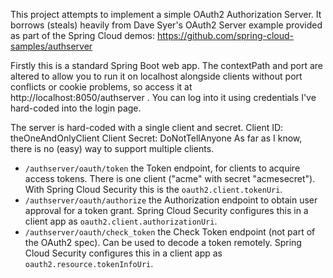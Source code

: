 This project attempts to implement a simple OAuth2 Authorization Server.
It borrows (steals) heavily from Dave Syer's OAuth2 Server example provided
as part of the Spring Cloud demos:  https://github.com/spring-cloud-samples/authserver

Firstly this is a standard Spring Boot web app.  The contextPath and port are altered
to allow you to run it on localhost alongside clients without port conflicts or cookie
problems, so access it at http://localhost:8050/authserver .  You can log into it using credentials I've hard-coded into the login page. 

The server is hard-coded with a single client and secret.
Client ID: theOneAndOnlyClient
Client Secret:  DoNotTellAnyone
As far as I know, there is no (easy) way to support multiple clients.

* `/authserver/oauth/token` the Token endpoint, for clients to acquire access
  tokens. There is one client ("acme" with secret "acmesecret"). With
  Spring Cloud Security this is the `oauth2.client.tokenUri`.
* `/authserver/oauth/authorize` the Authorization endpoint to obtain user
  approval for a token grant.  Spring Cloud Security configures this
  in a client app as `oauth2.client.authorizationUri`.
* `/authserver/oauth/check_token` the Check Token endpoint (not part of the
  OAuth2 spec). Can be used to decode a token remotely. Spring Cloud
  Security configures this in a client app as
  `oauth2.resource.tokenInfoUri`.
